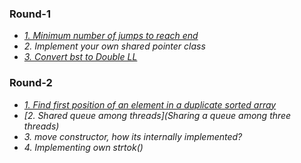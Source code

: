 ### Round-1
- _[1. Minimum number of jumps to reach end](https://www.geeksforgeeks.org/minimum-number-of-jumps-to-reach-end-of-a-given-array/)_
- _2. Implement your own shared pointer class_
- _[3. Convert bst to Double LL](https://www.geeksforgeeks.org/convert-given-binary-tree-doubly-linked-list-set-3/)_

### Round-2
- [_1. Find first position of an element in a duplicate sorted array_](/DS_Questions/Questions/vectors_arrays/Find_Search_Count/Find/Sorted)
- _[2. Shared queue among threads](Sharing a queue among three threads)_
- _3. move constructor, how its internally implemented?_
- _4. Implementing own strtok()_
